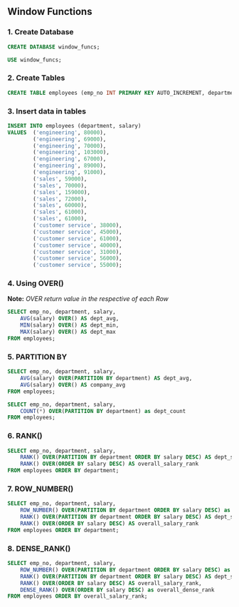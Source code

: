 ## Window Functions

### 1. Create Database

```sql
CREATE DATABASE window_funcs;
```

```sql
USE window_funcs;
```

### 2. Create Tables

```sql
CREATE TABLE employees (emp_no INT PRIMARY KEY AUTO_INCREMENT, department VARCHAR(20), salary INT);
```

### 3. Insert data in tables

```sql
INSERT INTO employees (department, salary)
VALUES  ('engineering', 80000),
        ('engineering', 69000),
        ('engineering', 70000),
        ('engineering', 103000),
        ('engineering', 67000),
        ('engineering', 89000),
        ('engineering', 91000),
        ('sales', 59000),
        ('sales', 70000),
        ('sales', 159000),
        ('sales', 72000),
        ('sales', 60000),
        ('sales', 61000),
        ('sales', 61000),
        ('customer service', 38000),
        ('customer service', 45000),
        ('customer service', 61000),
        ('customer service', 40000),
        ('customer service', 31000),
        ('customer service', 56000),
        ('customer service', 55000);
```

### 4. Using OVER()

<strong>Note:</strong> <i>OVER return value in the respective of each Row</i>

```sql
SELECT emp_no, department, salary,
    AVG(salary) OVER() AS dept_avg,
    MIN(salary) OVER() AS dept_min,
    MAX(salary) OVER() AS dept_max
FROM employees;
```

### 5. PARTITION BY

```sql
SELECT emp_no, department, salary,
    AVG(salary) OVER(PARTITION BY department) AS dept_avg,
    AVG(salary) OVER() AS company_avg
FROM employees;
```

```sql
SELECT emp_no, department, salary,
    COUNT(*) OVER(PARTITION BY department) as dept_count
FROM employees;
```

### 6. RANK()

```sql
SELECT emp_no, department, salary,
    RANK() OVER(PARTITION BY department ORDER BY salary DESC) AS dept_salary_rank,
    RANK() OVER(ORDER BY salary DESC) AS overall_salary_rank
FROM employees ORDER BY department;
```

### 7. ROW_NUMBER()

```sql
SELECT emp_no, department, salary,
    ROW_NUMBER() OVER(PARTITION BY department ORDER BY salary DESC) as dept_row_number,
    RANK() OVER(PARTITION BY department ORDER BY salary DESC) AS dept_salary_rank,
    RANK() OVER(ORDER BY salary DESC) AS overall_salary_rank
FROM employees ORDER BY department;
```

### 8. DENSE_RANK()

```sql
SELECT emp_no, department, salary,
    ROW_NUMBER() OVER(PARTITION BY department ORDER BY salary DESC) as dept_row_number,
    RANK() OVER(PARTITION BY department ORDER BY salary DESC) AS dept_salary_rank,
    RANK() OVER(ORDER BY salary DESC) AS overall_salary_rank,
    DENSE_RANK() OVER(ORDER BY salary DESC) as overall_dense_rank
FROM employees ORDER BY overall_salary_rank;
```

